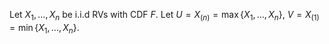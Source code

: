 Let $X_1,...,X_n$ be i.i.d RVs with CDF $F$. 
Let $U = X_{(n)} = \max\{X_1,...,X_n\}$, $V = X_{(1)} = \min\{X_1,...,X_n\}$.

